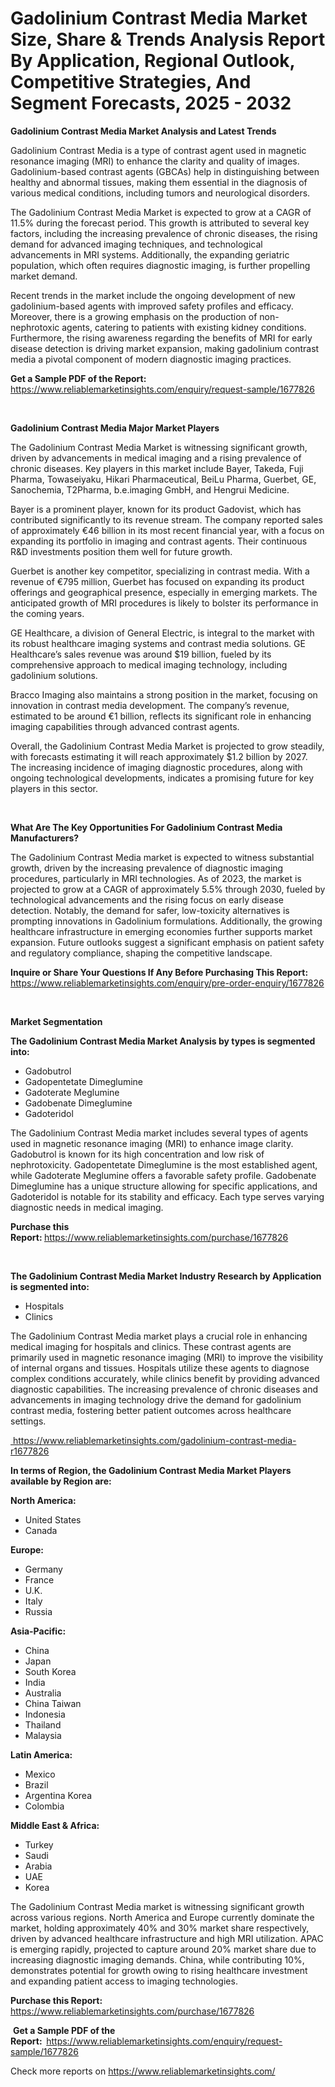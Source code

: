 <p><h1>Gadolinium Contrast Media Market Size, Share & Trends Analysis Report By Application, Regional Outlook, Competitive Strategies, And Segment Forecasts, 2025 - 2032</h1></p><p><strong>Gadolinium Contrast Media Market Analysis and Latest Trends</strong></p>
<p><p>Gadolinium Contrast Media is a type of contrast agent used in magnetic resonance imaging (MRI) to enhance the clarity and quality of images. Gadolinium-based contrast agents (GBCAs) help in distinguishing between healthy and abnormal tissues, making them essential in the diagnosis of various medical conditions, including tumors and neurological disorders.</p><p>The Gadolinium Contrast Media Market is expected to grow at a CAGR of 11.5% during the forecast period. This growth is attributed to several key factors, including the increasing prevalence of chronic diseases, the rising demand for advanced imaging techniques, and technological advancements in MRI systems. Additionally, the expanding geriatric population, which often requires diagnostic imaging, is further propelling market demand.</p><p>Recent trends in the market include the ongoing development of new gadolinium-based agents with improved safety profiles and efficacy. Moreover, there is a growing emphasis on the production of non-nephrotoxic agents, catering to patients with existing kidney conditions. Furthermore, the rising awareness regarding the benefits of MRI for early disease detection is driving market expansion, making gadolinium contrast media a pivotal component of modern diagnostic imaging practices.</p></p>
<p><strong>Get a Sample PDF of the Report:&nbsp;</strong> <a href="https://www.reliablemarketinsights.com/enquiry/request-sample/1677826?utm_campaign=1894&utm_medium=2&utm_source=Github&utm_content=ia&utm_term=28022025&utm_id=gadolinium-contrast-media">https://www.reliablemarketinsights.com/enquiry/request-sample/1677826</a></p>
<p>&nbsp;</p>
<p><strong>Gadolinium Contrast Media Major Market Players</strong></p>
<p><p>The Gadolinium Contrast Media Market is witnessing significant growth, driven by advancements in medical imaging and a rising prevalence of chronic diseases. Key players in this market include Bayer, Takeda, Fuji Pharma, Towaseiyaku, Hikari Pharmaceutical, BeiLu Pharma, Guerbet, GE, Sanochemia, T2Pharma, b.e.imaging GmbH, and Hengrui Medicine.</p><p>Bayer is a prominent player, known for its product Gadovist, which has contributed significantly to its revenue stream. The company reported sales of approximately €46 billion in its most recent financial year, with a focus on expanding its portfolio in imaging and contrast agents. Their continuous R&D investments position them well for future growth.</p><p>Guerbet is another key competitor, specializing in contrast media. With a revenue of €795 million, Guerbet has focused on expanding its product offerings and geographical presence, especially in emerging markets. The anticipated growth of MRI procedures is likely to bolster its performance in the coming years.</p><p>GE Healthcare, a division of General Electric, is integral to the market with its robust healthcare imaging systems and contrast media solutions. GE Healthcare’s sales revenue was around $19 billion, fueled by its comprehensive approach to medical imaging technology, including gadolinium solutions.</p><p>Bracco Imaging also maintains a strong position in the market, focusing on innovation in contrast media development. The company’s revenue, estimated to be around €1 billion, reflects its significant role in enhancing imaging capabilities through advanced contrast agents.</p><p>Overall, the Gadolinium Contrast Media Market is projected to grow steadily, with forecasts estimating it will reach approximately $1.2 billion by 2027. The increasing incidence of imaging diagnostic procedures, along with ongoing technological developments, indicates a promising future for key players in this sector.</p></p>
<p>&nbsp;</p>
<p><strong>What Are The Key Opportunities For Gadolinium Contrast Media Manufacturers?</strong></p>
<p><p>The Gadolinium Contrast Media market is expected to witness substantial growth, driven by the increasing prevalence of diagnostic imaging procedures, particularly in MRI technologies. As of 2023, the market is projected to grow at a CAGR of approximately 5.5% through 2030, fueled by technological advancements and the rising focus on early disease detection. Notably, the demand for safer, low-toxicity alternatives is prompting innovations in Gadolinium formulations. Additionally, the growing healthcare infrastructure in emerging economies further supports market expansion. Future outlooks suggest a significant emphasis on patient safety and regulatory compliance, shaping the competitive landscape.</p></p>
<p><strong>Inquire or Share Your Questions If Any Before Purchasing This Report:</strong> <a href="https://www.reliablemarketinsights.com/enquiry/pre-order-enquiry/1677826?utm_campaign=1894&utm_medium=2&utm_source=Github&utm_content=ia&utm_term=28022025&utm_id=gadolinium-contrast-media">https://www.reliablemarketinsights.com/enquiry/pre-order-enquiry/1677826</a></p>
<p>&nbsp;</p>
<p><strong>Market Segmentation</strong></p>
<p><strong>The Gadolinium Contrast Media Market Analysis by types is segmented into:</strong></p>
<p><ul><li>Gadobutrol</li><li>Gadopentetate Dimeglumine</li><li>Gadoterate Meglumine</li><li>Gadobenate Dimeglumine</li><li>Gadoteridol</li></ul></p>
<p><p>The Gadolinium Contrast Media market includes several types of agents used in magnetic resonance imaging (MRI) to enhance image clarity. Gadobutrol is known for its high concentration and low risk of nephrotoxicity. Gadopentetate Dimeglumine is the most established agent, while Gadoterate Meglumine offers a favorable safety profile. Gadobenate Dimeglumine has a unique structure allowing for specific applications, and Gadoteridol is notable for its stability and efficacy. Each type serves varying diagnostic needs in medical imaging.</p></p>
<p><strong>Purchase this Report:&nbsp;</strong><a href="https://www.reliablemarketinsights.com/purchase/1677826?utm_campaign=1894&utm_medium=2&utm_source=Github&utm_content=ia&utm_term=28022025&utm_id=gadolinium-contrast-media">https://www.reliablemarketinsights.com/purchase/1677826</a></p>
<p>&nbsp;</p>
<p><strong>The Gadolinium Contrast Media Market Industry Research by Application is segmented into:</strong></p>
<p><ul><li>Hospitals</li><li>Clinics</li></ul></p>
<p><p>The Gadolinium Contrast Media market plays a crucial role in enhancing medical imaging for hospitals and clinics. These contrast agents are primarily used in magnetic resonance imaging (MRI) to improve the visibility of internal organs and tissues. Hospitals utilize these agents to diagnose complex conditions accurately, while clinics benefit by providing advanced diagnostic capabilities. The increasing prevalence of chronic diseases and advancements in imaging technology drive the demand for gadolinium contrast media, fostering better patient outcomes across healthcare settings.</p></p>
<p><a href="https://www.reliablemarketinsights.com/gadolinium-contrast-media-r1677826?utm_campaign=1894&utm_medium=2&utm_source=Github&utm_content=ia&utm_term=28022025&utm_id=gadolinium-contrast-media">&nbsp;https://www.reliablemarketinsights.com/gadolinium-contrast-media-r1677826</a></p>
<p><strong>In terms of Region, the Gadolinium Contrast Media Market Players available by Region are:</strong></p>
<p>
    <p> <strong> North America: </strong>
        <ul>
            <li>United States</li>
            <li>Canada</li>
        </ul>
        </p> 
    <p> <strong> Europe: </strong>
        <ul>
            <li>Germany</li>
            <li>France</li>
            <li>U.K.</li>
            <li>Italy</li>
            <li>Russia</li>
        </ul>
        </p> 
    <p> <strong> Asia-Pacific: </strong>
        <ul>
            <li>China</li>
            <li>Japan</li>
            <li>South Korea</li>
            <li>India</li>
            <li>Australia</li>
            <li>China Taiwan</li>
            <li>Indonesia</li>
            <li>Thailand</li>
            <li>Malaysia</li>
        </ul>
        </p> 
    <p> <strong> Latin America: </strong>
        <ul>
            <li>Mexico</li>
            <li>Brazil</li>
            <li>Argentina Korea</li>
            <li>Colombia</li>
        </ul>
        </p> 
    <p> <strong> Middle East & Africa: </strong>
        <ul>
            <li>Turkey</li>
            <li>Saudi</li>
            <li>Arabia</li>
            <li>UAE</li>
            <li>Korea</li>
        </ul>
    </p>
    </p>
<p><p>The Gadolinium Contrast Media market is witnessing significant growth across various regions. North America and Europe currently dominate the market, holding approximately 40% and 30% market share respectively, driven by advanced healthcare infrastructure and high MRI utilization. APAC is emerging rapidly, projected to capture around 20% market share due to increasing diagnostic imaging demands. China, while contributing 10%, demonstrates potential for growth owing to rising healthcare investment and expanding patient access to imaging technologies.</p></p>
<p><strong>Purchase this Report: </strong><a href="https://www.reliablemarketinsights.com/purchase/1677826?utm_campaign=1894&utm_medium=2&utm_source=Github&utm_content=ia&utm_term=28022025&utm_id=gadolinium-contrast-media">https://www.reliablemarketinsights.com/purchase/1677826</a></p>
<p>&nbsp;<strong>Get a Sample PDF of the Report:&nbsp;&nbsp;</strong><a href="https://www.reliablemarketinsights.com/enquiry/request-sample/1677826?utm_campaign=1894&utm_medium=2&utm_source=Github&utm_content=ia&utm_term=28022025&utm_id=gadolinium-contrast-media">https://www.reliablemarketinsights.com/enquiry/request-sample/1677826</a></p>
<p><strong></strong></p>
<p>Check more reports on <a href="https://www.reliablemarketinsights.com/?utm_campaign=1894&utm_medium=2&utm_source=Github&utm_content=ia&utm_term=28022025&utm_id=gadolinium-contrast-media">https://www.reliablemarketinsights.com/</a></p>